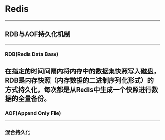 # Redis

---

## RDB与AOF持久化机制

---

### RDB(Redis Data Base) 
在指定的时间间隔内将内存中的数据集快照写入磁盘，RDB是内存快照（内存数据的二进制序列化形式）的方式持久化，每次都是从Redis中生成一个快照进行数据的全量备份。
---

### AOF(Append Only File)

---

### 混合持久化